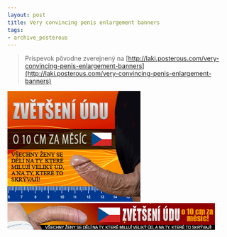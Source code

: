 ```yaml
---
layout: post
title: Very convincing penis enlargement banners
tags:
- archive_posterous
---
```

> Príspevok pôvodne zverejnený na [http://laki.posterous.com/very-convincing-penis-enlargement-banners](http://laki.posterous.com/very-convincing-penis-enlargement-banners)

![410650.gif](/media/2010/410650.gif)
![410652.gif](/media/2010/410652.gif)
